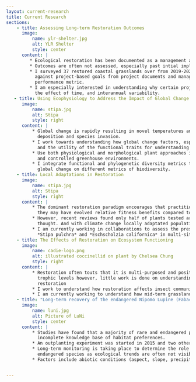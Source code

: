 ```yaml
---
layout: current-research
title: Current Research
sections:
    - title: Assessing Long-term Restoration Outcomes
      image:
          name: ylr-shelter.jpg
          alt: YLR Shelter
          style: center
      content: |
         * Ecological restoration has been documented as a management action since the 1980s.  
         * Outcomes are often not assessed, especially past intial implementation.  
         * I surveyed 37 restored coastal grasslands over from 2019-2021 to compare the vegetation data 
           against project-based goals from project documents and management interviews, and against a standard 
           performance metric.  
         * I am especially interested in understanding why certain projects are more successful than other, 
           the effect of time, and interannual variability.           
   - title: Using Ecophysiology to Address the Impact of Global Change on Restoration
      image:
          name: stipa.jpg
          alt: Stipa
          style: right
      content: |
          * Global change is rapidly resulting in novel temperatures and preciptation patterns and increased nitrogen
            deposition and species invasion.  
          * I work towards understanding how global change factors, especially drought, influence restoration outcomes
            and the utility of the functional traits for understanding community change and plant selection.  
          * Use both physiological and morphological plant approaches in manipulative and observational field studies 
            and controlled greenhouse environments.  
          * I integrate functional and phylogenetic diversity metrics to better understand the impacts of restoration and
            global change on different metrics of biodiversity.         
    - title: Local Adaptations in Restoration
      image:
          name: stipa.jpg
          alt: Stipa
          style: right
      content: |
          * The dominant restoration paradigm encourages that practitioners only use "locally" sourced plants because
            they may have evolved relative fitness benefits compared to non-local populations.
          * However, recent reviews found only half of plants tested are actually locally adapted, less than previously 
            thought. And with climate change locally adaptated populations may no longer be best suited for local restoration.
          * I am currently working in collaborations to assess the presence of local adaptation in commonly used restoration species:
            *Stipa pulchra* and *Eschscholzia californica* in multi-sited common gardens, and in response to greenhouse fog manipulations             
    - title: The Effects of Restoration on Ecosystem Functioning
      image:
          name: cadie-logo.png
          alt: illustrated coccinellid on plant by Chelsea Chung
          style: right
      content: |
          * Restoration often touts that it is multi-purposed and positively affects the biodiversity at multiple
            trophic levels however, little work is done on understanding how insect communities may change after
            restoration
          * I work to understand how restoration affects insect communities and am currently focusing on coccinellids
          * I am currently working to understand how mid-term grassland restoration affects soil carbon         
    - title: "Long-term recovery of the endangered Nipomo Lupine (Fabaceae: *Lupinus nipomensis*)"
      image:
          name: luni.jpg
          alt: Picture of LuNi
          style: center
      content: |
          * Studies have found that a majority of rare and endangered plant establishment efforts have failed due to an
            incomplete knowledge base of habitat preferences.
          * An outplanting experiment was started in 2015 and two others in 2019.
          * Long-term monitoring is taking place to determine the role of microhabitats in sustainable establishment of
            endangered species as ecological trends are often not visible for several years
          * Factors include abiotic conditions (aspect, slope, precipitation, temperature) and biotic interactions (competition, pollinator limitation, plant herbivores)


---
```

